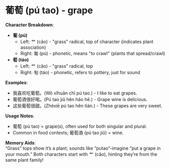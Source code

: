 # **葡萄 (pú tao) - grape**

**Character Breakdown**:  
- **葡 (pú)**
  - Left: 艹 (cǎo) - "grass" radical, top of character (indicates plant association)
  - Right: 匍 (pú) - phonetic, means "to crawl" (plants that spread/crawl)  
- **萄 (táo)**
  - Left: 艹 (cǎo) - "grass" radical, top
  - Right: 匋 (táo) - phonetic, refers to pottery, just for sound

**Examples**:  
- 我喜欢吃葡萄。(Wǒ xǐhuān chī pú tao.) - I like to eat grapes.  
- 葡萄酒很好喝。(Pú tao jiǔ hěn hǎo hē.) - Grape wine is delicious.  
- 这些葡萄很甜。(Zhèxiē pú tao hěn tián.) - These grapes are very sweet.

**Usage Notes**:  
- 葡萄 (pú tao) = grape(s), often used for both singular and plural.  
- Common in food contexts; 葡萄酒 (pú tao jiǔ) = wine.

**Memory Aids**:  
“Grass” tops show it’s a plant; sounds like “putao”-imagine “put a grape in your mouth.” Both characters start with 艹 (cǎo), hinting they’re from the same plant family!